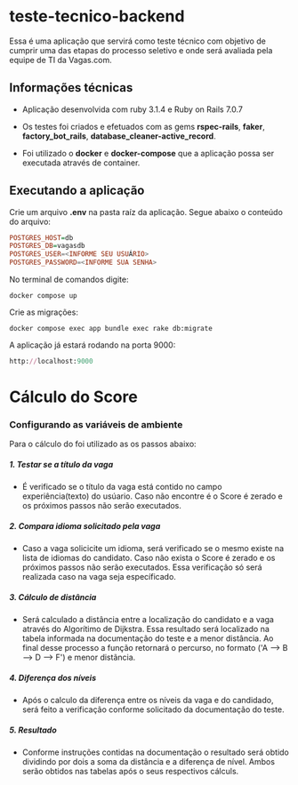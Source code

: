 # teste-tecnico-backend

Essa é uma aplicação que servirá como teste técnico com objetivo de cumprir uma das etapas do processo seletivo e onde será avaliada pela equipe de TI da Vagas.com.



## Informações técnicas

- Aplicação desenvolvida com ruby 3.1.4 e Ruby on Rails 7.0.7

- Os testes foi criados e efetuados com as gems **rspec-rails**, **faker**, **factory_bot_rails**, **database_cleaner-active_record**.

- Foi utilizado o **docker** e **docker-compose** que a aplicação possa ser executada através de container.



## Executando a aplicação

Crie um arquivo **.env** na pasta raíz da aplicação. Segue abaixo o conteúdo do arquivo:

```hs
POSTGRES_HOST=db
POSTGRES_DB=vagasdb
POSTGRES_USER=<INFORME SEU USUÁRIO>
POSTGRES_PASSWORD=<INFORME SUA SENHA>
```

No terminal de comandos digite:

```docker
docker compose up
```

Crie as migrações:

```docker
docker compose exec app bundle exec rake db:migrate
```

A aplicação já estará rodando na porta 9000:

```ruby
http://localhost:9000
```



# Cálculo do Score


### Configurando as variáveis de ambiente ###

Para o cálculo do foi utilizado as os passos abaixo:

##### 1. Testar se a título da vaga

  * É verificado se o título da vaga está contido no campo experiência(texto) do usúario. Caso não encontre é o Score é zerado e os próximos passos não serão executados.

##### 2. Compara idioma solicitado pela vaga

  * Caso a vaga solicicite um idioma, será verificado se o mesmo existe na lista de idiomas do candidato. Caso não exista o Score é zerado e os próximos passos não serão executados. Essa verificação só será realizada caso na vaga seja específicado.
  
##### 3. Cálculo de distância

  * Será calculado a distância entre a localização do candidato e a vaga através do Algorítimo de Dijkstra. Essa resultado será localizado na tabela informada na documentação do teste e a menor distância. Ao final desse processo a função retornará o percurso, no formato ('A --> B --> D --> F') e menor distãncia.


##### 4. Diferença dos níveis

  * Após o calculo da diferença entre os níveis da vaga e do candidado, será feito a verificação conforme solicitado da documentação do teste.


##### 5. Resultado

  * Conforme instruções contidas na documentação o resultado será obtido dividindo por dois a soma da distância e a diferença de nível. Ambos serão obtidos nas tabelas após o seus respectivos cálculs.



